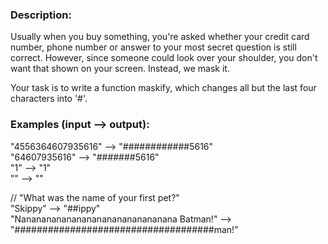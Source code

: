 ### Description:
Usually when you buy something, you're asked whether your credit card number, phone number or answer to your most secret question is still correct. However, since someone could look over your shoulder, you don't want that shown on your screen. Instead, we mask it.

Your task is to write a function maskify, which changes all but the last four characters into '#'.

### Examples (input --> output):
"4556364607935616" --> "############5616" <br>
"64607935616" -->      "#######5616" <br>
"1" -->                "1" <br>
"" -->                 ""

// "What was the name of your first pet?" <br>
"Skippy" --> "##ippy" <br>
"Nananananananananananananananana Batman!" --> "####################################man!"